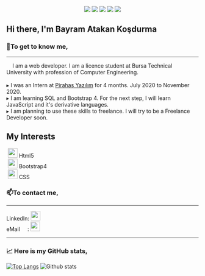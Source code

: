 <p align="center">
    <img src="https://komarev.com/ghpvc/?username=bayramatakankosdurma&color=blueviolet" />
    <img src="https://img.shields.io/github/followers/bayramatakankosdurma?style=social" />
    <img src="https://img.shields.io/github/contributors/bayramatakankosdurma/bayramatakankosdurma" />
    <img src="https://img.shields.io/github/watchers/bayramatakankosdurma/bayramatakankosdurma?style=social" />
    <img src="https://img.shields.io/github/stars/bayramatakankosdurma/bayramatakankosdurma?style=social" />    
</p>

<h2>Hi there, I'm Bayram Atakan Koşdurma</h2>

<h3><strong>💬To get to know me,</strong></h3>
<hr>
&nbsp;&nbsp;&nbsp;&nbsp;I am a web developer. I am a licence student at Bursa Technical University with profession of Computer Engineering.
</br>
<br>
 &#x25B8; I was an Intern at <a href="https://pirahas.com/">Pirahas Yazılım</a> for 4 months. July 2020 to November 2020.
</br>
 &#x25B8; I am learning SQL and Bootstrap 4. For the next step, I will learn JavaScript and it's derivative languages.
</br>
 &#x25B8; I am planning to use these skills to freelance. I will try to be a Freelance Developer soon.

## My Interests
&nbsp;<img src="https://cdn.jsdelivr.net/npm/simple-icons@v3/icons/html5.svg" height="25" width="25">&nbsp;Html5<br>
&nbsp;<img src="https://cdn.jsdelivr.net/npm/simple-icons@v3/icons/bootstrap.svg" height="25" width="25">&nbsp;Bootstrap4<br>
&nbsp;<img src="https://cdn.jsdelivr.net/npm/simple-icons@v3/icons/css3.svg" height="25" width="25">&nbsp;CSS<br>

<h3><strong>📫To contact me,</strong></h3>
<hr>
LinkedIn:&nbsp;<a href="https://www.linkedin.com/in/bayram-atakan-ko%C5%9Fdurma-1406301a1/"><img src="https://cdn.jsdelivr.net/npm/simple-icons@v3/icons/linkedin.svg" height="25" width="25" color="red"></a><br>
eMail&nbsp;&nbsp;&nbsp;&nbsp;&nbsp;:&nbsp;<a href="mailto:atakan.kosdurma@gmail.com"><img src="https://cdn.jsdelivr.net/npm/simple-icons@v3/icons/gmail.svg" height="25" width="25"></a><br>
<hr>
<h3><strong>&#x1f4c8; Here is my GitHub stats,</strong></h3>

[![Top Langs](https://github-readme-stats.vercel.app/api/top-langs/?username=bayramatakankosdurma)](https://github.com/bayramatakankosdurma/github-readme-stats)
![Github stats](https://github-readme-stats.vercel.app/api?username=bayramatakankosdurma&theme=synthwave&show_icons=true&count_private=true)


<!--
**bayramatakankosdurma/bayramatakankosdurma** is a ✨ _special_ ✨ repository because its `README.md` (this file) appears on your GitHub profile.

Here are some ideas to get you started:
[![Atakan's github stats](https://github-readme-stats.vercel.app/api?username=bayramatakankosdurma)](https://github.com/anuraghazra/github-readme-stats)

- 🔭 I’m currently working on ...
- 🌱 I’m currently learning ...
- 👯 I’m looking to collaborate on ...
- 🤔 I’m looking for help with ...
- 💬 Ask me about ...
- 📫 How to reach me: ...
- 😄 Pronouns: ...
- ⚡ Fun fact: ...
-->
